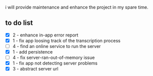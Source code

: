 
i will provide maintenance and enhance the project in my spare time.

## to do list

- [x] 2 - enhance in-app error report
- [x] 1 - fix app loosing track of the transcription process
- [ ] 4 - find an online service to run the server
- [x] 1 - add persistence
- [ ] 4 - fix server-ran-out-of-memory issue
- [x] 1 - fix app not detecting server problems
- [x] 3 - abstract server url

